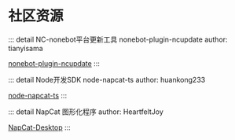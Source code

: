 # 社区资源
::: detail NC-nonebot平台更新工具 nonebot-plugin-ncupdate
author: tianyisama

[nonebot-plugin-ncupdate](https://github.com/tianyisama/nonebot-plugin-ncupdate)
:::

::: detail Node开发SDK node-napcat-ts
author: huankong233

[node-napcat-ts](https://github.com/huankong233/node-napcat-ts)
:::

::: detail NapCat 图形化程序
author: HeartfeltJoy

[NapCat-Desktop](https://github.com/HeartfeltJoy/NapCatQQ-Desktop)
:::